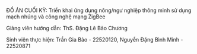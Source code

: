 ĐỒ ÁN CUỐI KỲ: Triển khai ứng dụng nông/ngư nghiệp thông minh sử dụng mạch nhúng và công nghệ mạng ZigBee

Giảng viên hướng dẫn: ThS. Đặng Lê Bảo Chương

Sinh viên thực hiện: Trần Gia Bảo - 22520120, Nguyễn Đặng Bình Minh - 22520871
